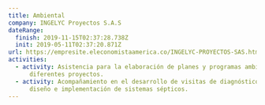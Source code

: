 ```yaml
---
title: Ambiental
company: INGELYC Proyectos S.A.S
dateRange:
  finish: 2019-11-15T02:37:28.738Z
  init: 2019-05-11T02:37:20.871Z
url: https://empresite.eleconomistaamerica.co/INGELYC-PROYECTOS-SAS.html
activities:
  - activity: Asistencia para la elaboración de planes y programas ambientales para
      diferentes proyectos.
  - activity: Acompañamiento en el desarrollo de visitas de diagnóstico ambiental,
      diseño e implementación de sistemas sépticos.
---
```

